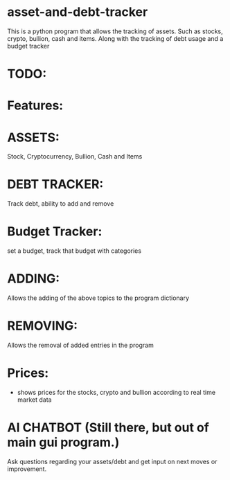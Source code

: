 # asset-and-debt-tracker
This is a python program that allows the tracking of assets. Such as stocks, crypto, bullion, cash and items. Along with the tracking of debt usage and a budget tracker

# TODO: 

# Features:
# ASSETS:
Stock, Cryptocurrency, Bullion, Cash and Items 
# DEBT TRACKER: 
Track debt, ability to add and remove
# Budget Tracker: 
set a budget, track that budget with categories
# ADDING:
Allows the adding of the above topics to the program dictionary
# REMOVING:
Allows the removal of added entries in the program
# Prices:
- shows prices for the stocks, crypto and bullion according to real time market data


# AI CHATBOT (Still there, but out of main gui program.)
Ask questions regarding your assets/debt and get input on next moves or improvement.
